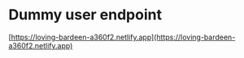 # Dummy user endpoint

[https://loving-bardeen-a360f2.netlify.app](https://loving-bardeen-a360f2.netlify.app)